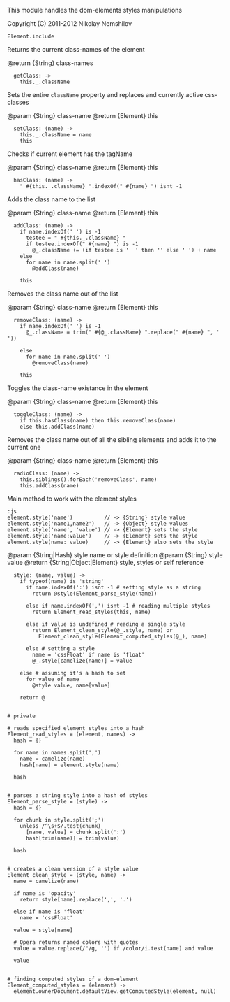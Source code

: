 This module handles the dom-elements styles manipulations

Copyright (C) 2011-2012 Nikolay Nemshilov

```coffee-aside
Element.include
```

Returns the current class-names of the element

@return {String} class-names

```coffee-aside
  getClass: ->
    this._.className
```

Sets the entire `className` property and replaces
and currently active css-classes

@param {String} class-name
@return {Element} this

```coffee-aside
  setClass: (name) ->
    this._.className = name
    this
```

Checks if current element has the tagName

@param {String} class-name
@return {Element} this

```coffee-aside
  hasClass: (name) ->
    " #{this._.className} ".indexOf(" #{name} ") isnt -1
```

Adds the class name to the list

@param {String} class-name
@return {Element} this

```coffee-aside
  addClass: (name) ->
    if name.indexOf(' ') is -1
      testee = " #{this._.className} "
      if testee.indexOf(" #{name} ") is -1
        @_.className += (if testee is '  ' then '' else ' ') + name
    else
      for name in name.split(' ')
        @addClass(name)

    this
```

Removes the class name out of the list

@param {String} class-name
@return {Element} this

```coffee-aside
  removeClass: (name) ->
    if name.indexOf(' ') is -1
      @_.className = trim(" #{@_.className} ".replace(" #{name} ", ' '))

    else
      for name in name.split(' ')
        @removeClass(name)

    this
```

Toggles the class-name existance in the element

@param {String} class-name
@return {Element} this

```coffee-aside
  toggleClass: (name) ->
    if this.hasClass(name) then this.removeClass(name)
    else this.addClass(name)
```

Removes the class name out of all the sibling elements
and adds it to the current one

@param {String} class-name
@return {Element} this

```coffee-aside
  radioClass: (name) ->
    this.siblings().forEach('removeClass', name)
    this.addClass(name)
```

Main method to work with the element styles

    :js
    element.style('name')          // -> {String} style value
    element.style('name1,name2')   // -> {Object} style values
    element.style('name', 'value') // -> {Element} sets the style
    element.style('name:value')    // -> {Element} sets the style
    element.style(name: value)     // -> {Element} also sets the style

@param {String|Hash} style name or style definition
@param {String} style value
@return {String|Object|Element} style, styles or self reference

```coffee-aside
  style: (name, value) ->
    if typeof(name) is 'string'
      if name.indexOf(':') isnt -1 # setting style as a string
        return @style(Element_parse_style(name))

      else if name.indexOf(',') isnt -1 # reading multiple styles
        return Element_read_styles(this, name)

      else if value is undefined # reading a single style
        return Element_clean_style(@_.style, name) or
          Element_clean_style(Element_computed_styles(@_), name)

      else # setting a style
        name = 'cssFloat' if name is 'float'
        @_.style[camelize(name)] = value

    else # assuming it's a hash to set
      for value of name
        @style value, name[value]

    return @


# private

# reads specified element styles into a hash
Element_read_styles = (element, names) ->
  hash = {}

  for name in names.split(',')
    name = camelize(name)
    hash[name] = element.style(name)

  hash


# parses a string style into a hash of styles
Element_parse_style = (style) ->
  hash = {}

  for chunk in style.split(';')
    unless /^\s+$/.test(chunk)
      [name, value] = chunk.split(':')
      hash[trim(name)] = trim(value)

  hash


# creates a clean version of a style value
Element_clean_style = (style, name) ->
  name = camelize(name)

  if name is 'opacity'
    return style[name].replace(',', '.')

  else if name is 'float'
    name = 'cssFloat'

  value = style[name]

  # Opera returns named colors with quotes
  value = value.replace(/"/g, '') if /color/i.test(name) and value

  value


# finding computed styles of a dom-element
Element_computed_styles = (element) ->
  element.ownerDocument.defaultView.getComputedStyle(element, null)
```
